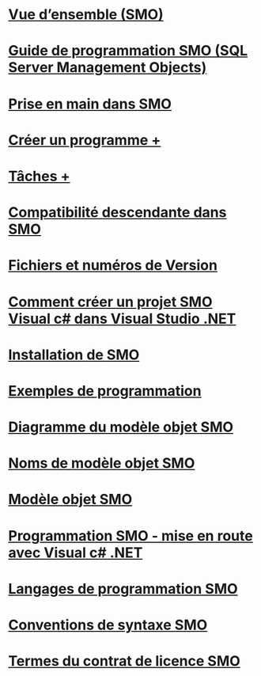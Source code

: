 # [Vue d’ensemble (SMO)](overview-smo.md)
# [Guide de programmation SMO (SQL Server Management Objects)](sql-server-management-objects-smo-programming-guide.md)
# [Prise en main dans SMO](getting-started-in-smo.md)
# [Créer un programme +](../../relational-databases/server-management-objects-smo/create-program/calling-methods.md)
# [Tâches +](../../relational-databases/server-management-objects-smo/tasks/backing-up-and-restoring-databases-and-transaction-logs.md)

# [Compatibilité descendante dans SMO](backward-compatibility-in-smo.md)
# [Fichiers et numéros de Version](files-and-version-numbers.md)
# [Comment créer un projet SMO Visual c# dans Visual Studio .NET](how-to-create-a-visual-csharp-smo-project-in-visual-studio-net.md)
# [Installation de SMO](installing-smo.md)
# [Exemples de programmation](link-to-programming-samples.md)
# [Diagramme du modèle objet SMO](smo-object-model-diagram.md)
# [Noms de modèle objet SMO](smo-object-model-namespaces.md)
# [Modèle objet SMO](smo-object-model.md)
# [Programmation SMO - mise en route avec Visual c# .NET](smo-programming-getting-started-in-visual-csharp-net.md)
# [Langages de programmation SMO](smo-programming-languages.md)
# [Conventions de syntaxe SMO](smo-syntax-conventions.md)
# [Termes du contrat de licence SMO](smo-license-terms.md)
